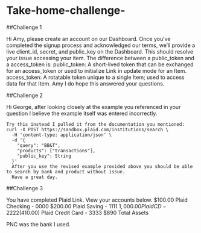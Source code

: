 # Take-home-challenge-

##Challenge 1


Hi Amy, please create an account on our Dashboard. Once you’ve completed the signup process and acknowledged our terms, we’ll provide a live client_id, secret, and public_key on the Dashboard. This should resolve your issue accessing your item.
The difference between a public_token and a access_token is: 
public_token: A short-lived token that can be exchanged for an access_token or used to initialize Link in update mode for an Item.
access_token: A rotatable token unique to a single Item; used to access data for that Item.
Amy I do hope this answered your questions. 


##Challenge 2


Hi George, after looking closely at the example you referenced in your question I believe the example itself was entered incorrectly.
```````
Try this instead I pulled it from the documentation you mentioned:
curl -X POST https://sandbox.plaid.com/institutions/search \
  -H 'content-type: application/json' \
  -d '{
    "query": "BB&T",
    "products": ["transactions"],
    "public_key": String
  }'
  After you use the revised example provided above you should be able to search by bank and product without issue.
  Have a great day. 
  ```````
  
  ##Challenge 3
  
  
  
  You have completed Plaid Link. View your accounts below.
$100.00
Plaid Checking - 0000
$200.00
Plaid Saving - 1111
$1,000.00
Plaid CD - 2222
($410.00)
Plaid Credit Card - 3333
$890
Total Assets

PNC was the bank I used. 
